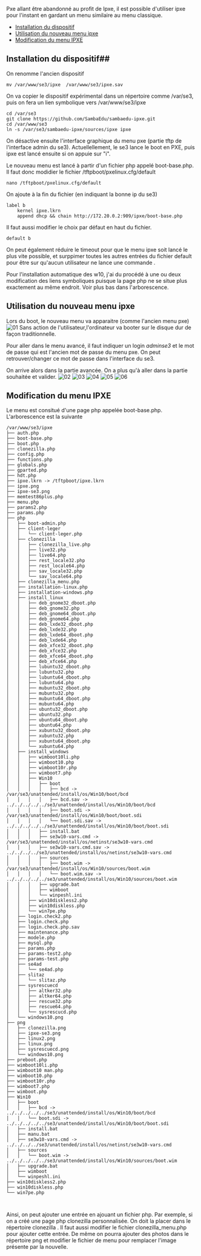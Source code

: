Pxe allant être abandonné au profit de Ipxe, il est possible d'utiliser ipxe pour l'instant en gardant un menu similaire au menu classique.

* [Installation du dispositif](#installation-du-dispositif)
* [Utilisation du nouveau menu ipxe](#utilisation-du-nouveau-menu-ipxe)
* [Modification du menu IPXE](#modification-du-menu-ipxe)


## Installation du dispositif##

On renomme l'ancien dispositif
```
mv /var/www/se3/ipxe  /var/www/se3/ipxe.sav
```
On va copier le dispositif expérimental dans un répertoire comme /var/se3, puis on fera un lien symbolique vers /var/www/se3/ipxe
```
cd /var/se3
git clone https://github.com/SambaEdu/sambaedu-ipxe.git
cd /var/www/se3
ln -s /var/se3/sambaedu-ipxe/sources/ipxe ipxe
```
On désactive ensuite l'interface graphique du menu pxe (partie tftp de l'interface admin du se3).
Actuellellement, le se3 lance le boot en PXE, puis ipxe est lancé ensuite si on appuie sur "i".

Le nouveau menu est lancé à partir d'un fichier php appelé boot-base.php. Il faut donc modidier le fichier /tftpboot/pxelinux.cfg/default
```
nano /tftpboot/pxelinux.cfg/default
```
On ajoute à la fin du fichier (en indiquant la bonne ip du se3)
```
label b
    kernel ipxe.lkrn
    append dhcp && chain http://172.20.0.2:909/ipxe/boot-base.php

```
Il faut aussi modifier le choix par défaut en haut du fichier.
```
default b
```

On peut également réduire le timeout pour que le menu ipxe soit lancé le plus vite possible, et surppimer toutes les autres entrées du fichier default pour être sur qu'aucun utilisateur ne lance une commande .

Pour l'installation automatique des w10, j'ai du procédé à une ou deux modification des liens symboliques puisque la page php ne se situe plus exactement au même endroit. Voir plus bas dans l'arborescence.


## Utilisation du nouveau menu ipxe
Lors du boot, le nouveau menu va apparaitre (comme l'ancien menu pxe)
![01](images/menu1.png)
Sans action de l'utilisateur,l'ordinateur va booter sur le disque dur de façon traditionnelle.

Pour aller dans le menu avancé, il faut indiquer un login *adminse3* et le mot de passe qui est l'ancien mot de passe du menu pxe. 
On peut retrouver/changer ce mot de passe dans l'interface du se3.

On arrive alors dans la partie avancée. On a plus qu'à aller dans la partie souhaitée et valider.
![02](images/menu2.png)
![03](images/menu3.png)
![04](images/menu4.png)
![05](images/menu5.png)
![06](images/menu6.png)

## Modification du menu IPXE

 Le menu est consitué d'une page php appelée boot-base.php. L'arborescence est la suivante
 ```
 /var/www/se3/ipxe
├── auth.php
├── boot-base.php
├── boot.php
├── clonezilla.php
├── config.php
├── functions.php
├── globals.php
├── gparted.php
├── hdt.php
├── ipxe.lkrn -> /tftpboot/ipxe.lkrn
├── ipxe.png
├── ipxe-se3.png
├── memtest86plus.php
├── menu.php
├── params2.php
├── params.php
├── php
│   ├── boot-admin.php
│   ├── client-leger
│   │   └── client-leger.php
│   ├── clonezilla
│   │   ├── clonezilla_live.php
│   │   ├── live32.php
│   │   ├── live64.php
│   │   ├── rest_locale32.php
│   │   ├── rest_locale64.php
│   │   ├── sav_locale32.php
│   │   └── sav_locale64.php
│   ├── clonezilla_menu.php
│   ├── installation-linux.php
│   ├── installation-windows.php
│   ├── install_linux
│   │   ├── deb_gnome32_dboot.php
│   │   ├── deb_gnome32.php
│   │   ├── deb_gnome64_dboot.php
│   │   ├── deb_gnome64.php
│   │   ├── deb_lxde32_dboot.php
│   │   ├── deb_lxde32.php
│   │   ├── deb_lxde64_dboot.php
│   │   ├── deb_lxde64.php
│   │   ├── deb_xfce32_dboot.php
│   │   ├── deb_xfce32.php
│   │   ├── deb_xfce64_dboot.php
│   │   ├── deb_xfce64.php
│   │   ├── lubuntu32_dboot.php
│   │   ├── lubuntu32.php
│   │   ├── lubuntu64_dboot.php
│   │   ├── lubuntu64.php
│   │   ├── mubuntu32_dboot.php
│   │   ├── mubuntu32.php
│   │   ├── mubuntu64_dboot.php
│   │   ├── mubuntu64.php
│   │   ├── ubuntu32_dboot.php
│   │   ├── ubuntu32.php
│   │   ├── ubuntu64_dboot.php
│   │   ├── ubuntu64.php
│   │   ├── xubuntu32_dboot.php
│   │   ├── xubuntu32.php
│   │   ├── xubuntu64_dboot.php
│   │   └── xubuntu64.php
│   ├── install_windows
│   │   ├── wimboot10li.php
│   │   ├── wimboot10.php
│   │   ├── wimboot10r.php
│   │   ├── wimboot7.php
│   │   ├── Win10
│   │   │   ├── boot
│   │   │   │   ├── bcd -> /var/se3/unattended/install/os/Win10/boot/bcd
│   │   │   │   ├── bcd.sav -> ../../../../../se3/unattended/install/os/Win10/boot/bcd
│   │   │   │   ├── boot.sdi -> /var/se3/unattended/install/os/Win10/boot/boot.sdi
│   │   │   │   └── boot.sdi.sav -> ../../../../../se3/unattended/install/os/Win10/boot/boot.sdi
│   │   │   ├── install.bat
│   │   │   ├── se3w10-vars.cmd -> /var/se3/unattended/install/os/netinst/se3w10-vars.cmd
│   │   │   ├── se3w10-vars.cmd.sav -> ../../../../se3/unattended/install/os/netinst/se3w10-vars.cmd
│   │   │   ├── sources
│   │   │   │   ├── boot.wim -> /var/se3/unattended/install/os/Win10/sources/boot.wim
│   │   │   │   └── boot.wim.sav -> ../../../../../se3/unattended/install/os/Win10/sources/boot.wim
│   │   │   ├── upgrade.bat
│   │   │   ├── wimboot
│   │   │   └── winpeshl.ini
│   │   ├── win10diskless2.php
│   │   ├── win10diskless.php
│   │   └── win7pe.php
│   ├── login.check2.php
│   ├── login.check.php
│   ├── login.check.php.sav
│   ├── maintenance.php
│   ├── modele.php
│   ├── mysql.php
│   ├── params.php
│   ├── params-test2.php
│   ├── params-test.php
│   ├── se4ad
│   │   └── se4ad.php
│   ├── slitaz
│   │   └── slitaz.php
│   ├── sysrescuecd
│   │   ├── altker32.php
│   │   ├── altker64.php
│   │   ├── rescue32.php
│   │   ├── rescue64.php
│   │   └── sysrescucd.php
│   └── windows10.png
├── png
│   ├── clonezilla.png
│   ├── ipxe-se3.png
│   ├── linux2.png
│   ├── linux.png
│   ├── sysrescuecd.png
│   └── windows10.png
├── preboot.php
├── wimboot10li.php
├── wimboot10 man.php
├── wimboot10.php
├── wimboot10r.php
├── wimboot7.php
├── wimboot.php
├── Win10
│   ├── boot
│   │   ├── bcd -> ../../../../../se3/unattended/install/os/Win10/boot/bcd
│   │   └── boot.sdi -> ../../../../../se3/unattended/install/os/Win10/boot/boot.sdi
│   ├── install.bat
│   ├── manu.bat
│   ├── se3w10-vars.cmd -> ../../../../se3/unattended/install/os/netinst/se3w10-vars.cmd
│   ├── sources
│   │   └── boot.wim -> ../../../../../se3/unattended/install/os/Win10/sources/boot.wim
│   ├── upgrade.bat
│   ├── wimboot
│   └── winpeshl.ini
├── win10diskless2.php
├── win10diskless.php
└── win7pe.php

 
 
```

Ainsi, on peut ajouter une entrée en ajouant un fichier php. Par exemple, si on a créé une page php  clonezilla personnalisée. On doit la placer dans le répertoire clonezilla . Il faut aussi modifier le fichier clonezilla_menu.php pour ajouter cette  entrée.
De même on pourra ajouter des photos dans le répertoire png et modifier le fichier de menu pour remplacer l'image présente par la nouvelle.
